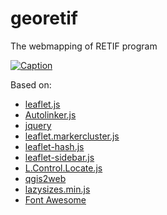 # georetif
The webmapping of RETIF program
  
[![Caption](https://georetif.inha.fr/images/icons-128.png)](https://georetif.inha.fr/)

Based on: 
* [leaflet.js](https://github.com/Leaflet/Leaflet)
* [Autolinker.js](https://github.com/gregjacobs/Autolinker.js/)
* [jquery](https://github.com/jquery/jquery)
* [leaflet.markercluster.js](https://github.com/Leaflet/Leaflet.markercluster)
* [leaflet-hash.js](https://github.com/mlevans/leaflet-hash)
* [leaflet-sidebar.js](https://github.com/Turbo87/sidebar-v2)
* [L.Control.Locate.js](https://github.com/domoritz/leaflet-locatecontrol)
* [qgis2web](https://github.com/tomchadwin/qgis2web)
* [lazysizes.min.js](https://github.com/aFarkas/lazysizes)
* [Font Awesome](https://github.com/FortAwesome/Font-Awesome/)
